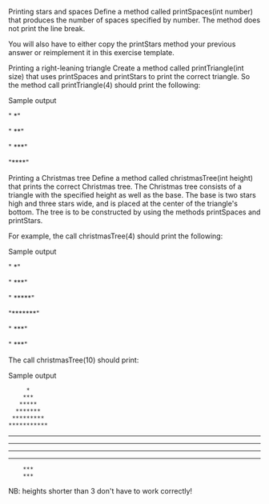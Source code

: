 Printing stars and spaces
Define a method called printSpaces(int number) that produces the number of spaces specified by number. The method does not print the line break.

You will also have to either copy the printStars method your previous answer or reimplement it in this exercise template.

Printing a right-leaning triangle
Create a method called printTriangle(int size) that uses printSpaces and printStars to print the correct triangle. So the method call printTriangle(4) should print the following:

Sample output

"  *"

"  **"

" ***"

"****"

Printing a Christmas tree
Define a method called christmasTree(int height) that prints the correct Christmas tree. The Christmas tree consists of a triangle with the specified height as well as the base. The base is two stars high and three stars wide, and is placed at the center of the triangle's bottom. The tree is to be constructed by using the methods printSpaces and printStars.

For example, the call christmasTree(4) should print the following:

Sample output

"   *"

"  ***"

" *****"

"*******"

"  ***"

"  ***"

The call christmasTree(10) should print:

Sample output

         *
        ***
       *****
      *******
     *********
    ***********
   *************
  ***************
 *****************
*******************
        ***
        ***
NB: heights shorter than 3 don't have to work correctly!

